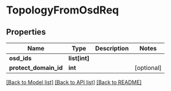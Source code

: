 # TopologyFromOsdReq

## Properties
Name | Type | Description | Notes
------------ | ------------- | ------------- | -------------
**osd_ids** | **list[int]** |  | 
**protect_domain_id** | **int** |  | [optional] 

[[Back to Model list]](../README.md#documentation-for-models) [[Back to API list]](../README.md#documentation-for-api-endpoints) [[Back to README]](../README.md)


